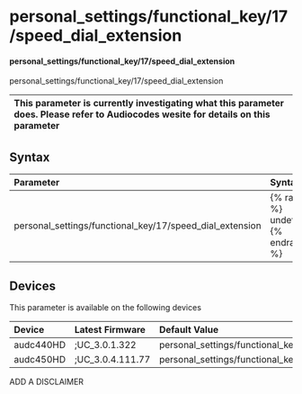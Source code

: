 ﻿---
description: personal_settings/functional_key/17/speed_dial_extension
search: false
---

# personal_settings/functional_key/17/speed_dial_extension

#### personal_settings/functional_key/17/speed_dial_extension

personal_settings/functional_key/17/speed_dial_extension


| This parameter is currently investigating what this parameter does. Please refer to Audiocodes wesite for details on this parameter | 
| :--- |

## Syntax
| Parameter | Syntax |
| :--- | :--- |
|personal_settings/functional_key/17/speed_dial_extension | {% raw %} undefined {% endraw %}|

## Devices
This parameter is available on the following devices

| Device | Latest Firmware | Default Value |
|:---|:---|:---|
| audc440HD | ;UC_3.0.1.322 | personal_settings/functional_key/17/speed_dial_extension= 
| audc450HD | ;UC_3.0.4.111.77 | personal_settings/functional_key/17/speed_dial_extension= 

ADD A DISCLAIMER
